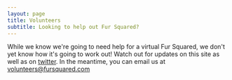 ```yaml
---
layout: page
title: Volunteers
subtitle: Looking to help out Fur Squared?
---
```


While we know we're going to need help for a virtual Fur Squared, we don't yet know how it's going to work out!  Watch out for updates on this site as well as on [twitter](https://twitter.com/fursquared).  In the meantime, you can email us at [volunteers@fursquared.com](mailto:volunteers@fursquared.com)
